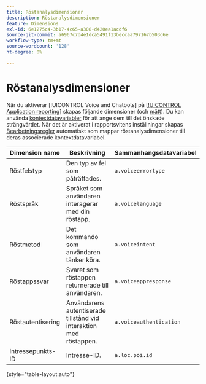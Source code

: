 ```yaml
---
title: Röstanalysdimensioner
description: Röstanalysdimensioner
feature: Dimensions
exl-id: 6e1275c4-3b17-4c65-a308-d420ea1acdf6
source-git-commit: a6967c7d4e1dca5491f13beccaa797167b503d6e
workflow-type: tm+mt
source-wordcount: '128'
ht-degree: 0%

---
```


# Röstanalysdimensioner

När du aktiverar [!UICONTROL Voice and Chatbots] på [[!UICONTROL Application reporting]](/help/admin/tools/manage-rs/edit-settings/app-reporting.md) skapas följande dimensioner (och [mått](../metrics/voice-metrics.md)). Du kan använda [kontextdatavariabler](/help/implement/vars/page-vars/contextdata.md) för att ange dem till det önskade strängvärdet. När det är aktiverat i rapportsvitens inställningar skapas [Bearbetningsregler](/help/admin/tools/manage-rs/edit-settings/general/processing-rules/pr-overview.md) automatiskt som mappar röstanalysdimensioner till deras associerade kontextdatavariabel.

| Dimension name | Beskrivning | Sammanhangsdatavariabel |
| --- | --- | --- |
| Röstfelstyp | Den typ av fel som påträffades. | `a.voiceerrortype` |
| Röstspråk | Språket som användaren interagerar med din röstapp. | `a.voicelanguage` |
| Röstmetod | Det kommando som användaren tänker köra. | `a.voiceintent` |
| Röstappssvar | Svaret som röstappen returnerade till användaren. | `a.voiceappresponse` |
| Röstautentisering | Användarens autentiserade tillstånd vid interaktion med röstappen. | `a.voiceauthentication` |
| Intressepunkts-ID | Intresse-ID. | `a.loc.poi.id` |

{style="table-layout:auto"}
